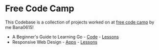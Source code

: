 # Free Code Camp

This Codebase is a collection of projects worked on at [free code camp](https://www.freecodecamp.org/) by me Bana0615!

- A Beginner's Guide to Learning Go - [Code](/learn-golang-handbook) - [Lessons](https://www.freecodecamp.org/news/learn-golang-handbook)
- Responsive Web Design - [Apps](/responsive-web-design/) - [Lessons](https://www.freecodecamp.org/learn/2022/responsive-web-design/)
